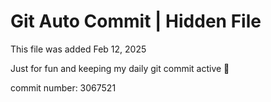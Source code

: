# Git Auto Commit | Hidden File

This file was added Feb 12, 2025

Just for fun and keeping my daily git commit active 🤪

commit number: 3067521

